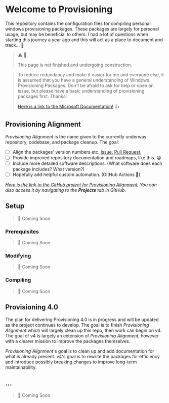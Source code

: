 # Welcome to Provisioning

This repository contains the configuration files for compiling personal windows provisioning
packages. These packages are largely for personal usage, but may be beneficial to others. I had a
lot of questions when starting this journey a year ago and this will act as a place to document and
track... 🚧

> ⚠️ 🚧
>
> This page is not finished and undergoing construction.


> To reduce redundancy and make it easier for me and everyone else, it is assumed that you have a general understanding of Windows Provisioning Packages. Don't be afraid to ask for help or open an issue, but please have a basic understanding of provisioning packages first. Thanks!
>
> [Here is a link to the Microsoft Documentation!](https://docs.microsoft.com/windows/configuration/provisioning-packages/provisioning-packages) 👍

## Provisioning Alignment

_Provisioning Alignment_ is the name given to the currently underway repository, codebase, and
package cleanup. The goal:

- [ ] Align the packages' version numbers
  etc. [Issue.](https://github.com/aisgbnok/provisioning/issues/3) [Pull Request.](https://github.com/aisgbnok/provisioning/pull/2)
- [ ] Provide improved repository documentation and roadmaps, like this. 😁
- [ ] Include more detailed software descriptions. (What software does each package includes? What
  version?)
- [ ] Hopefully add helpful custom automation. (GitHub Actions 🚀)

_[Here is the link to the GitHub project for _Provisioning
Alignment_.](https://github.com/aisgbnok/provisioning/projects/2) You can also access it by
navigating to the **Projects** tab in GitHub._

## Setup

> 🚧 Coming Soon

### Prerequisites

> 🚧 Coming Soon

### Modifying

> 🚧 Coming Soon

### Compiling

> 🚧 Coming Soon
>

## Provisioning 4.0

The plan for delivering Provisioning 4.0 is in progress and will be updated as the project continues
to develop. The goal is to finish _Provisioning Alignment_ which will largely clean up this repo,
then work can begin on v4. The goal of v4 is largely an extension of _Provisioning Alignment_,
however with a clearer mission to improve the packages themselves.

_Provisioning Alignment_'s goal is to clean up and add documentation for what is already present.
v4's goal is to rewrite the packages for efficiency and introduce possibly breaking changes to
improve long-term maintainability.

## ...

> 🚧 Coming Soon





